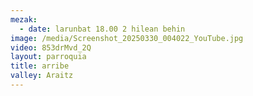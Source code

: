 ```yaml
---
mezak:
  - date: larunbat 18.00 2 hilean behin
image: /media/Screenshot_20250330_004022_YouTube.jpg
video: 853drMvd_2Q
layout: parroquia
title: arribe
valley: Araitz
---
```


